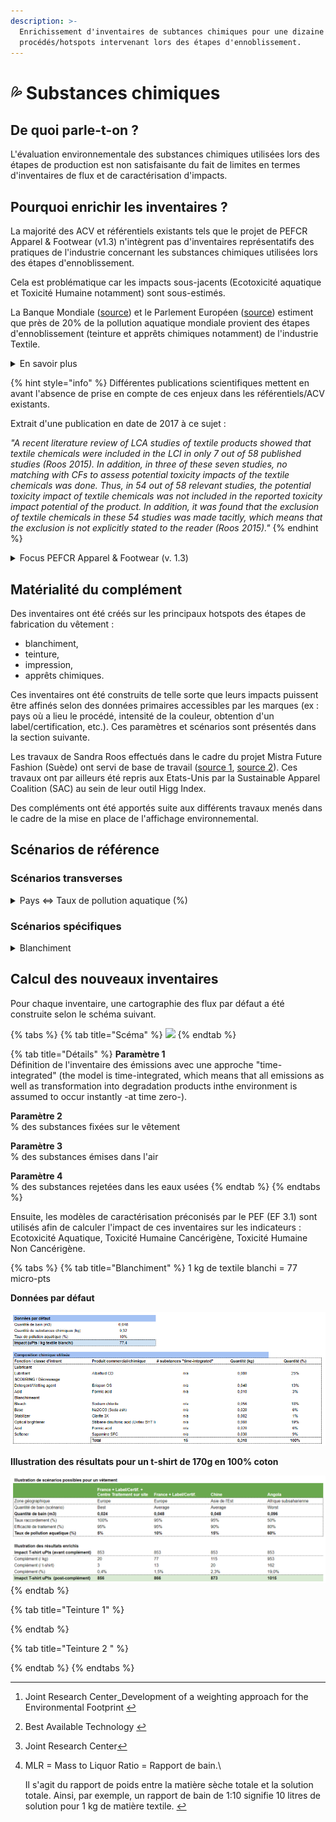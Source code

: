```yaml
---
description: >-
  Enrichissement d'inventaires de subtances chimiques pour une dizaine de
  procédés/hotspots intervenant lors des étapes d'ennoblissement.
---
```


# 💦 Substances chimiques

## De quoi parle-t-on ?&#x20;

L'évaluation environnementale des substances chimiques utilisées lors des étapes de production est non satisfaisante du fait de limites en termes d'inventaires de flux et de caractérisation d'impacts.

## Pourquoi enrichir les inventaires ?

La majorité des ACV et référentiels existants tels que le projet de PEFCR Apparel & Footwear (v1.3) n'intègrent pas d'inventaires représentatifs des pratiques de l'industrie concernant les substances chimiques utilisées lors des étapes d'ennoblissement.&#x20;

Cela est problématique car les impacts sous-jacents (Ecotoxicité aquatique et Toxicité Humaine notamment) sont sous-estimés. &#x20;

La Banque Mondiale ([source](https://www.worldbank.org/en/news/feature/2019/09/23/costo-moda-medio-ambiente)) et le Parlement Européen ([source](https://www.europarl.europa.eu/news/en/headlines/society/20201208STO93327/the-impact-of-textile-production-and-waste-on-the-environment-infographics)) estiment que près de 20% de la pollution aquatique mondiale provient des étapes d'ennoblissement (teinture et apprêts chimiques notamment) de l'industrie Textile.

<details>

<summary>En savoir plus</summary>

Les problématiques concernent :&#x20;

* les inventaires de flux \
  (quelles substances sont utilisées ? en quelle quantité ? sont-elles détruites lors de leur utilisation ? se retrouvent-elles sur le vêtement, dans les eaux usées, dans l'air ? etc.),
* la caractérisation de l'impact des substances chimiques\
  (quels sont les impacts des substances émises dans l'eau, l'air et le sol?).

Ces problématique s'expliquent pour différentes raisons dont :&#x20;

* un manque de transparence lié au secret industriel des solutions chimiques utilisées dans l'industrie,
* une quantification complexe des flux et impacts des substances chimiques (une double expertise est effectivement nécessaire => écotoxicologie  + textile),
* des innovations régulières de l'industrie chimiques rendant difficile l'évaluation en temps réel des substances utilisées sur le marché.&#x20;

</details>

{% hint style="info" %}
Différentes publications scientifiques mettent en avant l'absence de prise en compte de ces enjeux dans les référentiels/ACV existants.

Extrait d'une publication en date de 2017 à ce sujet :&#x20;

_"A recent literature review of LCA studies of textile products showed that textile chemicals were included in the LCI in only 7 out of 58 published studies (Roos 2015). In addition, in three of these seven studies, no matching with CFs to assess potential toxicity impacts of the textile chemicals was done. Thus, in 54 out of 58 relevant studies, the potential toxicity impact of textile chemicals was not included in the reported toxicity impact potential of the product. In addition, it was found that the exclusion of textile chemicals in these 54 studies was made tacitly, which means that the exclusion is not explicitly stated to the reader (Roos 2015)."_
{% endhint %}

<details>

<summary>Focus PEFCR Apparel &#x26; Footwear (v. 1.3)</summary>

Au niveau européen, les problématiques susmentionnées sont partagées.

La réponse apportée à ce problème consiste à diminuer l'impact des trois indicateurs directement impactés : Ecotoxicité Aquatique, Toxicité Humaine Cancérigène, Toxicité Humaine Non Cancérgiène.&#x20;

Un coefficient de robustesse (_robustness factor_) de x0,17 est en effet introduit lors de la pondération de ces trois indicateurs dans le score global du vêtement. En plus de sous-estimer les flux de subtances chimiques mobilisées sur le cycle de vie d'un vêtement, l'impact de ces 3 indicateurs est ainsi divisé par 6 (!).



_Extrait du rapport publié par le_ [_JRC_](#user-content-fn-1)[^1] _en 2018 (p. 9/146)_ &#x20;

![](<../../../.gitbook/assets/image (6).png>)

</details>

## Matérialité du complément

Des inventaires ont été créés sur les principaux hotspots des étapes de fabrication du vêtement :&#x20;

* blanchiment,
* teinture,&#x20;
* impression,
* apprêts chimiques.

Ces inventaires ont été construits de telle sorte que leurs impacts puissent être affinés selon des données primaires accessibles par les marques (ex : pays où a lieu le procédé, intensité de la couleur, obtention d'un label/certification, etc.). Ces paramètres et scénarios sont présentés dans la section suivante.&#x20;

Les travaux de Sandra Roos effectués dans le cadre du projet Mistra Future Fashion (Suède) ont servi de base de travail ([source 1](https://link.springer.com/article/10.1007/s11367-018-1537-6), [source 2](https://research.chalmers.se/publication/246361)). Ces travaux ont par ailleurs été repris aux Etats-Unis par la Sustainable Apparel Coalition (SAC) au sein de leur outil Higg Index.

Des compléments ont été apportés suite aux différents travaux menés dans le cadre de la mise en place de l'affichage environnemental.&#x20;

## Scénarios de référence

### Scénarios transverses

<details>

<summary>Pays &#x3C;=> Taux de pollution aquatique (%)</summary>

Un taux de "polution aquatique" est défini pour pour les sites industriels réalisant les étapes d'ennoblissement. Ce paramètre estime quelle part des substances relarguées dans les eaux usées ne sont pas éliminées en aval. Cette valeur participe à la définition des inventaires de flux de chaque procédé et est équivalente au Paramètre 4 (cf. section _Calcul de nouveaux inventaires_).&#x20;

Deux paramètres sont utilisées pour définir le taux de pollution aquatique :&#x20;

1\) le taux de raccordement du site industriel à un centre de traitement des eaux usées,\
2\) l'efficacité du centre de traitement des eaux usées. &#x20;

Ces deux paramètres sont estimés selon le pays où ont lieu les étapes d'ennoblissement ainsi que la présence d'un label/certification.&#x20;

**Paramètre 1 = Taux de raccordement des sites industriels**

Sur la base des travaux menés au sein de l'ONU dans le cadre de la cible 6.3 (Progrès relatifs au traitement des eaux usées), des taux moyens de raccordement des eaux usées sont retenus par région ([source](https://sdg6data.org/fr/indicator/6.3.1)). En l'absence de suffisamment de données sur le raccordement des eaux usées d'origine industrielle, les données d'origine ménagère sont utilisées par Ecobalyse pour fixer les valeurs par défaut utilisées dans l'outil.&#x20;

_Taux de raccordement des eaux usées d'origine ménagères par région_

&#x20;![](<../../../.gitbook/assets/Évolution de l’indicateur 6.3.1 Pourcentage des eaux usées traitées (sans danger) \_ Ménagères.png>)

&#x20;Trois scénarios par défaut sont retenus :&#x20;

* 100% = pays UE + Amérique du Nord
* 75% = Asie (Est + Sud-Est + Occidentale) + Maghreb
* 50% = autres pays&#x20;

**Paramètre 2 = Efficacité du traitement des eaux usées**&#x20;

Sur la base des référentiels existants (ex : Base Impacts, Ecoinvent, PEFCR A\&F) ainsi que du dernier rapport BAT[^2] (version 2023) publié par le JRC[^3], un taux de traitement moyen des eaux usées de 90% est retenu.&#x20;

Si le site industriel possède une <mark style="color:red;">certification ...</mark>, ce taux passe à 95%.

**Illustration**&#x20;

![](../../../.gitbook/assets/image.png)



**Pour aller plus loin**

Des paramètres additionnels permettent de préciser ce taux de pollution aquatique tels que la présence d'un centre de traitement des eaux usées sur le site industriel, la mise en place de boucles fermées permettant de limiter la quantité d'eaux usées relarguée dans l'environnement, etc. Cependant, le niveau de détails actuellement proposé est jugé suffisant. Ecobalyse permet un calcul de Niveau 1 tandis que le niveau de maîtrise de ces enjeux par les marques est faible en 2023. Pour préciser ces paramètres, les marques qui le souhaitent peuvent détailler ces paramètres/hypothèses dans le cadre du Niveau2/3 permis par l'affichage environnemental.

</details>

### Scénarios spécifiques&#x20;

<details>

<summary>Blanchiment </summary>

**Hypothèses** : Blanchiment effectué au chlorite de sodium en discontinu sous forme de bains chauffés. Une concentration de 0,67% est définie (= 0,32kg de solution chimique pour 0,048m3 de solution aqueuse). Une corrélation linéaire est utilisée pour estimer la quantité de substances selon la quantité de bain (m3).  &#x20;

**Paramètres** :&#x20;

* **Quantité de bain (m3)**\
  Est directement fonction du nombre de bains et du [rapport de bain](#user-content-fn-4)[^4] de la machine.![](<../../../.gitbook/assets/image (1).png>) \
  Lors de la modélisation d'un vêtement, l'un des 3 scénarios est appliqué selon les règles décrites ci-dessous : \
  _BAT_ = site industriel labellisé <mark style="color:red;">xxx</mark>\
  _Average_ = Site industriel localisé en : Europe, Amérique du Nord, Maghreb, Asie (Est, Sud-Est, Occidencale) \
  _Worst_ = Autre&#x20;

<!---->

* **Taux de pollution aquatique (%)** \
  Cf. la section "Scénarios Transverses"&#x20;

**Illustration des scénarios possibles pour le blanchiment d'un vêtement**

![](<../../../.gitbook/assets/image (2).png>)

</details>

## Calcul des nouveaux inventaires

Pour chaque inventaire, une cartographie des flux par défaut a été construite selon le schéma suivant.&#x20;

{% tabs %}
{% tab title="Scéma" %}
![](https://lh5.googleusercontent.com/iA3fScBwhe88BOKXJxoEMnvoHMkkM9dwaB\_EuCuSOp4vG54kbDbtHoRMD8b444kXV5mhurN1HkdKUOyqKqvhCG21PZkAz0R5ay8PKvnk\_Yl1sSIYe0kXv-vOOqhtyMF-9tGla1eVyH3J\_jGvnF0mqegX\_g=s2048)
{% endtab %}

{% tab title="Détails" %}
**Paramètre 1**\
Définition de l'inventaire des émissions avec une approche "time-integrated" (the model is time-integrated, which means that all emissions as well as transformation into degradation products inthe environment is assumed to occur instantly -at time zero-).&#x20;

**Paramètre 2**\
% des substances fixées sur le vêtement

**Paramètre 3**\
% des substances émises dans l'air &#x20;

**Paramètre 4** \
% des substances rejetées dans les eaux usées
{% endtab %}
{% endtabs %}

Ensuite, les modèles de caractérisation préconisés par le PEF (EF 3.1) sont utilisés afin de calculer l'impact de ces inventaires sur les indicateurs : Ecotoxicité Aquatique, Toxicité Humaine Cancérigène, Toxicité Humaine Non Cancérigène.

{% tabs %}
{% tab title="Blanchiment" %}
1 kg de textile blanchi = 77 micro-pts

**Données par défaut**&#x20;

![](<../../../.gitbook/assets/image (27).png>)

**Illustration des résultats pour un t-shirt de 170g en 100% coton**

![](<../../../.gitbook/assets/image (4).png>)
{% endtab %}

{% tab title="Teinture 1" %}

{% endtab %}

{% tab title="Teinture 2 " %}

{% endtab %}
{% endtabs %}

&#x20;&#x20;

[^1]: Joint Research Center\_Development of a weighting approach for the Environmental Footprint            &#x20;

[^2]: Best Available Technology &#x20;

[^3]: Joint Research Center

[^4]: MLR = Mass to Liquor Ratio = Rapport de bain.\


    Il s'agit du rapport de poids entre la matière sèche totale et la solution totale. Ainsi, par exemple, un rapport de bain de 1:10 signifie 10 litres de solution pour 1 kg de matière textile.&#x20;
